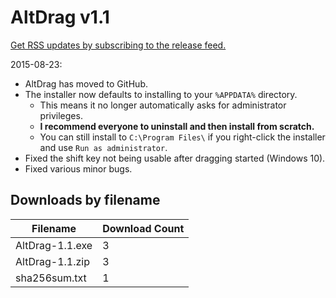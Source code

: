 # AltDrag v1.1

[Get RSS updates by subscribing to the release feed.](https://github.com/stefansundin/altdrag/releases.atom)

2015-08-23:
- AltDrag has moved to GitHub.
- The installer now defaults to installing to your `%APPDATA%` directory.
  - This means it no longer automatically asks for administrator privileges.
  - **I recommend everyone to uninstall and then install from scratch.**
  - You can still install to `C:\Program Files\` if you right-click the installer and use `Run as administrator`.
- Fixed the shift key not being usable after dragging started (Windows 10).
- Fixed various minor bugs.


## Downloads by filename

Filename | Download Count
-------- | --------------
AltDrag-1.1.exe | 3
AltDrag-1.1.zip | 3
sha256sum.txt | 1
